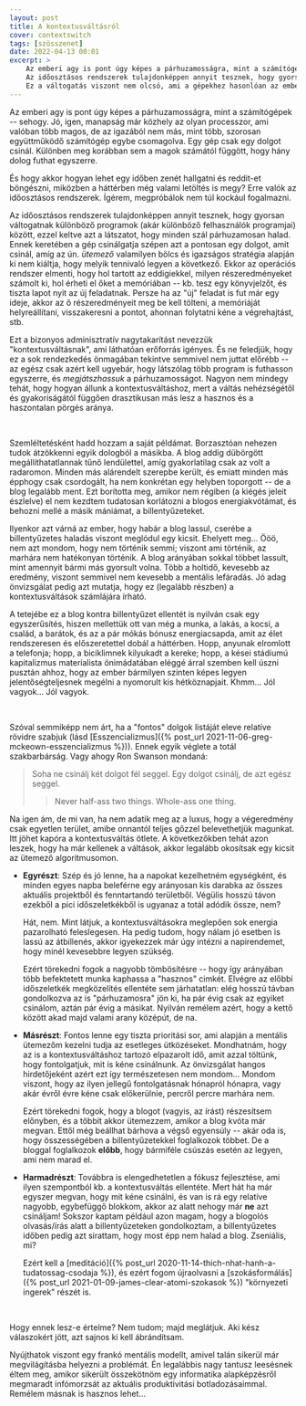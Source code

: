 ```yaml
---
layout: post
title: A kontextusváltásról
cover: contextswitch
tags: [szösszenet]
date: 2022-04-13 00:01
excerpt: >
    Az emberi agy is pont úgy képes a párhuzamosságra, mint a számítógépek -- sehogy.
    Az időosztásos rendszerek tulajdonképpen annyit tesznek, hogy gyorsan váltogatnak különböző programok között, ezzel keltve azt a látszatot, hogy minden szál párhuzamosan halad.
    Ez a váltogatás viszont nem olcsó, ami a gépekhez hasonlóan az emberi produktivitásra is nagyban kihat...
---
```


Az emberi agy is pont úgy képes a párhuzamosságra, mint a számítógépek -- sehogy.
Jó, igen, manapság már közhely az olyan processzor, ami valóban több magos, de az igazából nem más, mint több, szorosan együttműködő számítógép egybe csomagolva.
Egy gép csak egy dolgot csinál.
Különben meg korábban sem a magok számától függött, hogy hány dolog futhat egyszerre.

És hogy akkor hogyan lehet egy időben zenét hallgatni és reddit-et böngészni, miközben a háttérben még valami letöltés is megy?
Erre valók az időosztásos rendszerek.
Ígérem, megpróbálok nem túl kockául fogalmazni.

Az időosztásos rendszerek tulajdonképpen annyit tesznek, hogy gyorsan váltogatnak különböző programok (akár különböző felhasználók programjai) között, ezzel keltve azt a látszatot, hogy minden szál párhuzamosan halad.
Ennek keretében a gép csinálgatja szépen azt a pontosan egy dolgot, amit csinál, amíg az ún. *ütemező* valamilyen bölcs és igazságos stratégia alapján ki nem kiáltja, hogy melyik tennivaló legyen a következő.
Ekkor az operációs rendszer elmenti, hogy hol tartott az eddigiekkel, milyen részeredményeket számolt ki, hol érheti el őket a memóriában -- kb. tesz egy könyvjelzőt, és tiszta lapot nyit az új feladatnak.
Persze ha az "új" feladat is fut már egy ideje, akkor az ő részeredményeit meg be kell tölteni, a memóriáját helyreállítani, visszakeresni a pontot, ahonnan folytatni kéne a végrehajtást, stb.

Ezt a bizonyos adminisztratív nagytakarítást nevezzük "kontextusváltásnak", ami láthatóan erőforrás igényes.
És ne feledjük, hogy ez a sok rendezkedés önmagában tekintve semmivel nem juttat előrébb -- az egész csak azért kell ugyebár, hogy látszólag több program is futhasson egyszerre, és *megjátszhassuk* a párhuzamosságot.
Nagyon nem mindegy tehát, hogy hogyan állunk a kontextusváltáshoz, mert a váltás nehézségétől és gyakoriságától függően drasztikusan más lesz a hasznos és a haszontalan pörgés aránya.

<br>

Szemléltetésként hadd hozzam a saját példámat.
Borzasztóan nehezen tudok átzökkenni egyik dologból a másikba.
A blog addig dübörgött megállíthatatlannak tűnő lendülettel, amíg gyakorlatilag csak az volt a radaromon.
Minden más alárendelt szerepbe került, és emiatt minden más épphogy csak csordogált, ha nem konkrétan egy helyben toporgott -- de a blog legalább ment.
Ezt borította meg, amikor nem régiben (a kiégés jeleit észlelve) el nem kezdtem tudatosan korlátozni a blogos energiakvótámat, és behozni mellé a másik mániámat, a billentyűzeteket.

Ilyenkor azt várná az ember, hogy habár a blog lassul, cserébe a billentyűzetes haladás viszont meglódul egy kicsit.
Ehelyett meg...
Ööö, nem azt mondom, hogy nem történik semmi; viszont ami történik, az marhára nem hatékonyan történik.
A blog arányában sokkal többet lassult, mint amennyit bármi más gyorsult volna.
Több a holtidő, kevesebb az eredmény, viszont semmivel nem kevesebb a mentális lefáradás.
Jó adag önvizsgálat pedig azt mutatja, hogy ez (legalább részben) a kontextusváltások számlájára írható.

A tetejébe ez a blog kontra billentyűzet ellentét is nyilván csak egy egyszerűsítés, hiszen mellettük ott van még a munka, a lakás, a kocsi, a család, a barátok, és az a pár mókás bónusz energiacsapda, amit az élet rendszeresen és előszeretettel dobál a háttérben.
Hopp, anyunak elromlott a telefonja; hopp, a biciklimnek kilyukadt a kereke; hopp, a kései stádiumú kapitalizmus materialista önimádatában eléggé árral szemben kell úszni pusztán ahhoz, hogy az ember bármilyen szinten képes legyen jelentőségteljesnek megélni a nyomorult kis hétköznapjait.
Khmm...
Jól vagyok... Jól vagyok.

<br>

Szóval semmiképp nem árt, ha a "fontos" dolgok listáját eleve relatíve rövidre szabjuk (lásd [Esszencializmus]({% post_url 2021-11-06-greg-mckeown-esszencializmus %})).
Ennek egyik véglete a totál szakbarbárság.
Vagy ahogy Ron Swanson mondaná:

> Soha ne csinálj két dolgot fél seggel. Egy dolgot csinálj, de azt egész seggel.
> > Never half-ass two things. Whole-ass one thing.

Na igen ám, de mi van, ha nem adatik meg az a luxus, hogy a végeredmény csak egyetlen terület, amibe onnantól teljes gőzzel belevethetjük magunkat.
Itt jöhet kapóra a kontextusváltás ötlete.
A következőkben tehát azon leszek, hogy ha már kellenek a váltások, akkor legalább okosítsak egy kicsit az ütemező algoritmusomon.

- **Egyrészt**:
Szép és jó lenne, ha a napokat kezelhetném egységként, és minden egyes napba beleférne egy arányosan kis darabka az összes aktuális projektből és fenntartandó területből.
Végülis hosszú távon ezekből a pici időszeletkékből is ugyanaz a totál adódik össze, nem?

    Hát, nem.
    Mint látjuk, a kontextusváltásokra meglepően sok energia pazarolható feleslegesen.
    Ha pedig tudom, hogy nálam jó esetben is lassú az átbillenés, akkor igyekezzek már úgy intézni a napirendemet, hogy minél kevesebbre legyen szükség.

    Ezért törekedni fogok a nagyobb tömbösítésre -- hogy így arányában több befektetett munka kaphassa a "hasznos" cimkét.
    Elvégre az előbbi időszeletkék megközelítés ellentéte sem járhatatlan: elég hosszú távban gondolkozva az is "párhuzamosra" jön ki, ha pár évig csak az egyiket csinálom, aztán pár évig a másikat.
    Nyilván remélem azért, hogy a kettő között akad majd valami arany középút, de na.

- **Másrészt**:
Fontos lenne egy tiszta prioritási sor, ami alapján a mentális ütemezőm kezelni tudja az esetleges ütközéseket.
Mondhatnám, hogy az is a kontextusváltáshoz tartozó elpazarolt idő, amit azzal töltünk, hogy fontolgatjuk, mit is kéne csinálnunk.
Az önvizsgálat hangos hirdetőjeként azért ezt így természetesen nem mondom...
Mondom viszont, hogy az ilyen jellegű fontolgatásnak hónapról hónapra, vagy akár évről évre kéne csak előkerülnie, percről percre marhára nem.

    Ezért törekedni fogok, hogy a blogot (vagyis, az írást) részesítsem előnyben, és a többit akkor ütemezzem, amikor a blog kvóta már megvan.
    Ettől még beállhat bárhova a végső egyensúly -- akár oda is, hogy összességében a billentyűzetekkel foglalkozok többet.
    De a bloggal foglalkozok **előbb**, hogy bármiféle csúszás esetén az legyen, ami nem marad el.

- **Harmadrészt**:
Továbbra is elengedhetetlen a fókusz fejlesztése, ami ilyen szempontból kb. a kontextusváltás ellentéte.
Mert hát ha már egyszer megvan, hogy mit kéne csinálni, és van is rá egy relatíve nagyobb, egybefüggő blokkom, akkor az alatt nehogy már **ne** azt csináljam!
Sokszor kaptam például azon magam, hogy a blogolós olvasás/írás alatt a billentyűzeteken gondolkoztam, a billentyűzetes időben pedig azt sirattam, hogy most épp nem halad a blog.
Zseniális, mi?

    Ezért kell a [meditáció]({% post_url 2020-11-14-thich-nhat-hanh-a-tudatossag-csodaja %}), és ezért fogom újraolvasni a [szokásformálás]({% post_url 2021-01-09-james-clear-atomi-szokasok %}) "környezeti ingerek" részét is.

<br>

Hogy ennek lesz-e értelme?
Nem tudom; majd meglátjuk.
Aki kész válaszokért jött, azt sajnos ki kell ábrándítsam.

Nyújthatok viszont egy frankó mentális modellt, amivel talán sikerül már megvilágításba helyezni a problémát.
Én legalábbis nagy tantusz leesésnek éltem meg, amikor sikerült összekötnöm egy informatika alapképzésről megmaradt infómorzsát az aktuális produktivitási botladozásaimmal.
Remélem másnak is hasznos lehet...
